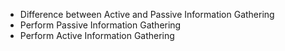 - Difference between Active and Passive Information Gathering
- Perform Passive Information Gathering
- Perform Active Information Gathering